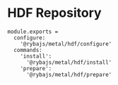 
# HDF Repository

    module.exports =
      configure:
        '@rybajs/metal/hdf/configure'
      commands:
        'install':
          '@rybajs/metal/hdf/install'
        'prepare':
          '@rybajs/metal/hdf/prepare'
